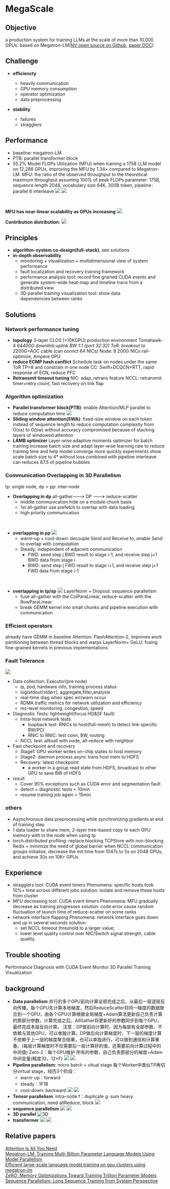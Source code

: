 # MegaScale
## Objective
a production system for training LLMs at the scale of more than 10,000 GPUs. based on Megatron-LM([NV open source on Github](https://github.com/NVIDIA/Megatron-LM), [paper DOC](https://arxiv.org/pdf/1909.08053.pdf))
## Challenge
- **efficiencty**
    - heavily communication
    - GPU memory consumption
    - operator optimization
    - data preprocessing

- **stability**
	- failures
	- stragglers

## Performance
- baseline: megatron-LM      
- PTB: parallel transformer block
- 55.2% Model FLOPs Utilization (MFU) when training a 175B LLM model on 12,288 GPUs, improving the MFU by 1.34× compared to Megatron-LM.
MFU: the ratio of the observed throughput to the theoretical maximum throughput assuming 100% of peak FLOPs 
parameter: 175B, sequence length 2048, vocabulary size 64K, 300B token, pipeline-parallel 6 interleave
![](https://raw.githubusercontent.com/JaneLiCC/testDemo/main/images/Screenshot%202024-03-12%20175628.png)
![](https://raw.githubusercontent.com/JaneLiCC/testDemo/main/images/per175.png)  
<br/>


**MFU has near-linear scalability as GPUs increasing**
![](https://raw.githubusercontent.com/JaneLiCC/testDemo/main/images/per530.png)
<br/>


**Contribution distribution:**
![](https://raw.githubusercontent.com/JaneLiCC/testDemo/main/images/percomp.png)
<br/>

## Principles
- **algorithm-system co-design(full-stack)**, see solutions
- **in-depth observability**
    - monitoring + visualization + multidimensional view of system performance
    - fault localization and recovery training framework
    - performance analysis tool: record fine grained CUDA events and generate system-wide heat-map and timeline trace from a distributed view
    - 3D parallel training visualization tool: show data dependencies between ranks
  
## Solutions <a name="solutions"></a>
### Network performance tuning
- **topology**
        3-layer CLOS (>10KGPU) production environment
        Tomahawk-4 64*400G
        downlink:uplink BW 1:1 (port 32:32)
        ToR: breakout to 2*200G+AOC cable (can connct 64 NICs)
        Node: 8 200G NICs rail-optimize, Ampere GPU
- **reduce ECMP hash conflict**
        Schedule task on nodes under the same ToR
        TP=8 and constrain in one node
        CC: Swift+DCQCN+RTT, rapid response of ECN, reduce PFC
- **Retransmit timeout tuning**
        NIC: adap_retrans feature
        NCCL: retransmit timer+retry count, fast recovery on link flap
### Algorithm optimization
- **Parallel transformer block(PTB)**: enable Attention/MLP parallel to reduce computation time
    ![](https://raw.githubusercontent.com/JaneLiCC/testDemo/main/images/algoOpt.png)
- **Sliding window attention(SWA)**: 
  fixed-size window on each token instead of sequence length to reduce computation complexity from O(s*s) to O(s*w) 
  without accuracy compromised because of stacking layers of windowed attention
- **LAMB optimizer**
Layer-wise adaptive moments optimizer for batch training
increase batch size and adapt layer-wise learning rate to reduce training time and help model converge more quickly
experiments show scale batch size to 4* without loss 
combined with pipeline interleave can reduces 87.5 of pipeline bubbles
### Communication Overlapping in 3D Parallelism
tp: single node, dp > pp: inter-node
- **Overlapping in dp**
  all-gather---> DP ---> reduce-scatter
  - middle communication hide on a module chunk basis
  - 1st all-gather use prefetch to overlap with data loading
  - high priority communication
<br/>

- **overlapping in pp**
  ![](https://raw.githubusercontent.com/JaneLiCC/testDemo/main/images/opp.png)
  - warm-up + cool-down: decouple Send and Receive to, enable Send to overlap with computation
  - Steady: independent of adjacent communication
    - FWD: send step j BWD result to stage i-1, and receive step j+1 BWD data from stage i
    - BWD: send step j FWD result to stage i+1, and receive step j+1 FWD data from stage i-1
<br/>

- **overlapping in tp/sp**
  ![](https://raw.githubusercontent.com/JaneLiCC/testDemo/main/images/otp.png)
  LayerNorm + Dropout: sequence parallelism
    - fuse all-gather with the ColParaLinear, reduce-scatter with the RowParaLinear
    - break GEMM kernel into small chunks and pipeline execution with communication 
            
### Efficient operators
already have GEMM in baseline
Attention: FlashAttention-2, improves work partitioning between thread blocks and warps
LayerNorm+ GeLU: fusing fine-grained kernels in previous implementations

### Fault Tolerance
![](https://raw.githubusercontent.com/JaneLiCC/testDemo/main/images/ft.png)
- Data collection: Executor(pre node)      
  - ip, pod, hardware info, training process status      
  - log(stdout/stderr), aggregate,filter,analysis      
  - real-time diag when spec err/warn occur      
  - RDMA traffic metrics for network utilization and efficiency      
  - ms-level monitoring: congestion, speed  
- Diagnostic Tests: lightweight(focus HD&SF fault)      
  - Intra-host network tests:       	 
    - loopback test: RNICs to host(full-mesh) to detect link-specific BW/PCI
    - RNIC to RNIC: test conn, BW, routing      
  - NCCL test: alltoall with node, all-reduce with neighbor
- Fast checkpoint and recovery      
  - Stage1: GPU worker writes on-chip states to host memory      
  - Stage2: daemon process async trans host mem to HDFS            
  - Recovery: latest checkpoint      
    - a worker in a group read state from HDFS, broadcast to other GPU to save BW of HDFS
- result
  - Cover 90% exceptions such as CUDA error and segmentation fault.
  - detect + diagnostic tests < 10min
  - resume training job again < 15min
### others
- Asynchronous data preprocessing while synchronizing gradients at end of training step
- 1 data loader to share mem, 2-layer tree-based copy to each GPU memory with in the node when using tp
- torch.distributed profiling: replace blocking TCPStore with non-blocking Redis + minimize the need of global barrier when NCCL communication groups initialize, decrease the init time from 1047s to 5s on 2048 GPUs, and achieve 30s on 10K+ GPUs
## Experience
- stragglers
    tool: CUDA event timers
    Phenomena: specific hosts took 10%+ time across different jobs
    solution: isolate and remove these hosts from cluster
- MFU decreasing
    tool: CUDA event timers
    Phenomena: MFU gradually decrease as training progresses
    solution: code error cause random fluctuation of launch time of reduce-scatter on some ranks
- network interface flapping
    Phenomena: network interface goes down and up in several seconds
    solution:
    - set NCCL timeout threshold to a larger value;
    - lower level quality control over NIC/Switch signal strength, cable quality.
 
## Trouble shooting
Performance Diagnosis with CUDA Event Monitor
3D Parallel Training Visualization

## background
- **Data parallelism**
  并行的多个GPU前向计算全部完成之后，从最后一层逐层反向传播，每个GPU先计算本地梯度，然后ReduceScatter将同一梯度的数据聚合到一个GPU，由各个GPU计算根据全局梯度+Adam算法更新自己负责计算的那部分参数，计算完成之后，AllGather将更新好的参数同步到每个GPU，最终完成本层反向计算。
  注意：DP做前向计算时，因为每层有全部参数，不依赖与其他GPU，可以单独计算。DP做后向计算梯度时，下一层的梯度计算不依赖于上一层的梯度聚合结果，也可以单独进行，可以做到通信和计算重叠。(每层计算梯度时不仅需要后一层计算好的值，还需要前向计算过程中的中间值)
  Zero-2：每个GPU维护 所有的参数，自己负责那部分的梯度+Adam中间变量(精度32，12*F)
    ![](https://raw.githubusercontent.com/JaneLiCC/testDemo/main/images/dp.png)
    ![](https://raw.githubusercontent.com/JaneLiCC/testDemo/main/images/zero.png)
- **Pipeline parallelism**: micro batch + vitual stage
    每个Worker中类似TP再切分virtual stage，经历3个阶段：
    - warm-up：forward
    - steady：1F1B
    - cool-down: backward
    ![](https://raw.githubusercontent.com/JaneLiCC/testDemo/main/images/Screenshot%202024-03-15%20093922.png)
    ![](https://raw.githubusercontent.com/JaneLiCC/testDemo/main/images/pp.png)
- **Tensor parallelism**: intra-node
    f：duplicate    g: sum
    heavy communication, need allReduce, block
    ![](https://raw.githubusercontent.com/JaneLiCC/testDemo/main/images/tp.png)
- **sequence parallelism**
    ![](https://raw.githubusercontent.com/JaneLiCC/testDemo/main/images/sp1.png)
    ![](https://raw.githubusercontent.com/JaneLiCC/testDemo/main/images/sp2.png)
- **3D parallel**
  ![3D](https://huggingface.co/datasets/huggingface/documentation-images/resolve/main/parallelism-deepspeed-3d.png)
- **transformer**
  ![](https://raw.githubusercontent.com/JaneLiCC/testDemo/main/images/trans.png)
  ![](https://raw.githubusercontent.com/JaneLiCC/testDemo/main/images/transformerBlock.png)
## Relative papers
[Attention Is All You Need](https://arxiv.org/pdf/1706.03762.pdf)  
[Megatron-LM: Training Multi-Billion Parameter Language Models Using Model Parallelism](https://arxiv.org/pdf/1909.08053.pdf)  
[Efficient large-scale language model training on gpu clusters using megatron-lm](https://arxiv.org/pdf/2104.04473.pdf)  
[ZeRO: Memory Optimizations Toward Training Trillion Parameter Models](https://arxiv.org/pdf/1910.02054.pdf)  
[Sequence Parallelism: Long Sequence Training from System Perspective](https://arxiv.org/pdf/2105.13120.pdf)  
  